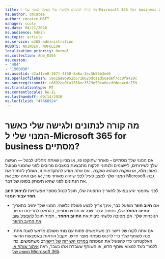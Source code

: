 ```yaml
---
title: מה קורה לנתונים ולגישה שלי כאשר המנוי שלי ל-Microsoft 365 for business מסתיים?
ms.author: cmcatee
author: cmcatee-MSFT
manager: scotv
ms.date: 04/21/2020
ms.audience: Admin
ms.topic: article
ms.service: o365-administration
ROBOTS: NOINDEX, NOFOLLOW
localization_priority: Normal
ms.collection: Adm_O365
ms.custom:
- "484"
- "1500030"
ms.assetid: d2a41ce0-207f-4f50-8a6a-2ec5b56b3ed6
ms.openlocfilehash: 5861aa9b952b571b620dca1d56adef7cc0fa420c
ms.sourcegitcommit: c6692ce0fa1358ec3529e59ca0ecdfdea4cdc759
ms.translationtype: MT
ms.contentlocale: he-IL
ms.lasthandoff: 09/14/2020
ms.locfileid: "47668924"
---
```

# <a name="what-happens-to-my-data-and-access-when-my-microsoft-365-for-business-subscription-ends"></a>מה קורה לנתונים ולגישה שלי כאשר המנוי שלי ל-Microsoft 365 for business מסתיים?

אם המנוי שלך מסתיים – מאחר שתוקפו פג, או מכיוון שאתה מחליט לבטל — הגישה שלך לשירותים, ליישומים ולנתוני הלקוח מתבצעת במצבים מרובים לפני שהמנוי מבוטל באופן מלא, או  *מוקצה כשהוא מוקצה*  . אם אתה מודע להתקדמות זו, מומלץ להחזיר את המנוי שלך למצב פעיל לפני שיהיה מאוחר מדי, או-אם אתה עוזב את Microsoft-גבה את הנתונים לפני שהיא תימחק בסופו של דבר.
  
לפני שהמנוי יגיע בפועל לתאריך התפוגה שלו, תוכל לנהל מספר אפשרויות **לניהול חיוב חוזר עבור המנוי**.
  
- אם **חיוב חוזר** מופעל כבר, אינך צריך לבצע פעולה כלשהי. המנוי שלך יחויב בתאריך **החיוב החוזר** שלו, ותחויב עבור שנה או חודש נוספים, בהתאם לתדירות החיוב הנוכחית שלך. אם מסיבה כלשהי כיבית את **החיוב החוזר** , תמיד תוכל [להפעיל שוב את החיוב החוזר](https://docs.microsoft.com/microsoft-365/commerce/subscriptions/renew-your-subscription#turn-recurring-billing-off-or-on).

- אם אתה לקוח של רישוי רב משתמשים פתוח עם מנוי משולם מראש לשנה אחת, פנה לשותף שלך כדי לרכוש מפתח מוצר חדש. תקבל הוראות באמצעות הדואר האלקטרוני כדי להפעיל את המפתח [במרכז השירות של רישוי](https://go.microsoft.com/fwlink/p/?LinkID=282016)רב משתמשים. כדי ללמוד כיצד למצוא שותף חדש, או השותף שעבדת אתו בעבר, ראה [איתור שותף או משווק של Microsoft 365](https://docs.microsoft.com/microsoft-365/admin/manage/find-your-partner-or-reseller).